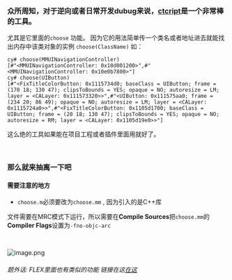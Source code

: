 
### 众所周知，对于逆向或者日常开发dubug来说，[ctcript](https://www.jianshu.com/p/de0beb21fb52)是一个非常棒的工具。
尤其是它里面的```choose``` 功能。
因为它的用法简单传一个类名或者地址进去就能找出内存中该类对象的实例
```choose(ClassName)```
如：
```
cy# choose(MMUINavigationController)
[#"<MMUINavigationController: 0x10d001200>",#"<MMUINavigationController: 0x10e0b7800>"]
cy# choose(UIButton)
[#"<FixTitleColorButton: 0x1115734d0; baseClass = UIButton; frame = (170 18; 130 47); clipsToBounds = YES; opaque = NO; autoresize = LM; layer = <CALayer: 0x111573320>>",#"<UIButton: 0x111575aa0; frame = (234 20; 86 49); opaque = NO; autoresize = LM; layer = <CALayer: 0x1115724a0>>",#"<FixTitleColorButton: 0x1105d1700; baseClass = UIButton; frame = (20 18; 130 47); clipsToBounds = YES; opaque = NO; autoresize = RM; layer = <CALayer: 0x1105d19e0>>"]
```

这么绝的工具如果能在项目工程或者插件里面用就好了。

<br>

### 那么就来抽离一下吧


####  需要注意的地方

- ```choose.m```必须要改为```choose.mm``` , 因为引入的<set>是C++库

文件需要在MRC模式下运行，所以需要在**Compile Sources**把```choose.mm```的**Compiler Flags**设置为```-fno-objc-arc```

<br>


![image.png](https://upload-images.jianshu.io/upload_images/741440-81b38748c19d58b2.png?imageMogr2/auto-orient/strip%7CimageView2/2/w/1240)


######  题外话: FLEX里面也有类似的功能  链接在这[在这](https://github.com/Flipboard/FLEX/blob/2a8cdbdb84c45a89ebd48f9caad9c0420609a348/Classes/Utility/FLEXHeapEnumerator.m)
